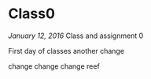 # Class0
*January 12, 2016*
Class and assignment 0

First day of classes another change

change
change
change
reef